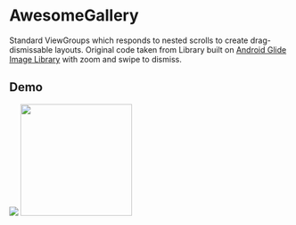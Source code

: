 # AwesomeGallery
Standard ViewGroups which responds to nested scrolls to create drag-dismissable layouts. Original code taken from
Library built on <a href="https://www.androidhive.info/2016/04/android-glide-image-library-building-image-gallery-app/">Android Glide Image Library</a> with zoom and swipe to dismiss.


## Demo
 
![](http://martenolsson.se/images/ag.gif)
<img src="/art/ag.gif?raw=true" width="200px">
